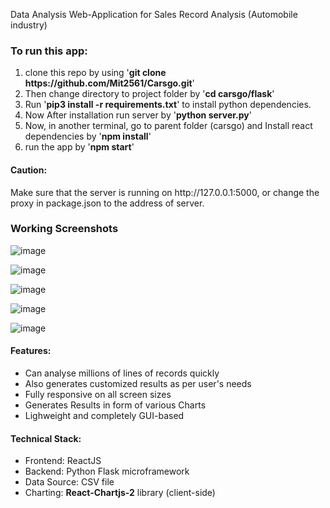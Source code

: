 Data Analysis Web-Application for Sales Record Analysis (Automobile industry)


<h3>To run this app:</h3>
<ol>
  <li>clone this repo by using '<b>git clone https://github.com/Mit2561/Carsgo.git</b>'</li>
  <li>Then change directory to project folder by '<b>cd carsgo/flask</b>'</li>
  <li>Run '<b>pip3 install -r requirements.txt</b>' to install python dependencies.</li>
  <li>Now After installation run server by '<b>python server.py</b>'</li>
  <li>Now, in another terminal, go to parent folder (carsgo) and Install react dependencies by '<b>npm install</b>'</li>
  <li>run the app by '<b>npm start</b>'</li>
 </ol>
 
 <h4>Caution:</h4>
 Make sure that the server is running on http://127.0.0.1:5000, or change the proxy in package.json to the address of server.

<h3> Working Screenshots</h3>

![image](https://user-images.githubusercontent.com/43747987/170792222-c7264fcd-7d00-431b-bb5a-11dceb8098b3.png)

![image](https://user-images.githubusercontent.com/43747987/170791763-75570257-2800-4aa6-bb79-9f1ff5add43d.png)

![image](https://user-images.githubusercontent.com/43747987/170791813-fe88842c-3b50-4a2c-ba0d-1dab7dd6f727.png)

![image](https://user-images.githubusercontent.com/43747987/170791913-d4820f2b-49aa-4bd4-ae4b-6c1a5625610f.png)

![image](https://user-images.githubusercontent.com/43747987/170791981-dd9260e4-5365-486f-82c3-46b752bd89ce.png)

<h4>Features:</h4>
<ul>
  <li>Can analyse millions of lines of records quickly</li>
  <li>Also generates customized results as per user's needs</li>
  <li>Fully responsive on all screen sizes</li>
  <li>Generates Results in form of various Charts</li>
  <li>Lighweight and completely GUI-based</li>
</ul>
<h4>Technical Stack: </h4>
<ul>
  <li>Frontend: ReactJS</li>
  <li>Backend: Python Flask microframework</li>
  <li>Data Source: CSV file</li>
  <li>Charting: <b>React-Chartjs-2</b> library (client-side)</li>
</ul>
